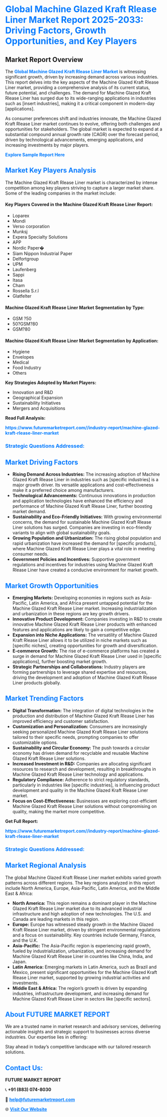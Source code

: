 <h1 style="color: #007BFF;">Global Machine Glazed Kraft Rlease Liner Market Report 2025-2033: Driving Factors, Growth Opportunities, and Key Players</h1>

<section id="overview">
<h2>Market Report Overview</h2>
<p>The <a href="https://www.futuremarketreport.com//industry-report/machine-glazed-kraft-rlease-liner-market" style="color: #007BFF; text-decoration: none;"><strong>Global Machine Glazed Kraft Rlease Liner Market</strong></a> is witnessing significant growth, driven by increasing demand across various industries. This report delves into the key aspects of the Machine Glazed Kraft Rlease Liner market, providing a comprehensive analysis of its current status, future potential, and challenges. The demand for Machine Glazed Kraft Rlease Liner has surged due to its wide-ranging applications in industries such as [insert industries], making it a critical component in modern-day [applications].</p>
<p>As consumer preferences shift and industries innovate, the Machine Glazed Kraft Rlease Liner market continues to evolve, offering both challenges and opportunities for stakeholders. The global market is expected to expand at a substantial compound annual growth rate (CAGR) over the forecast period, driven by technological advancements, emerging applications, and increasing investments by major players.</p>
</section>

<section id="overview">
<p><a href="https://www.futuremarketreport.com//request-sample/reportId=86263" style="color: #007BFF; text-decoration: none;"><strong>Explore Sample Report Here</strong></a></p>
</section>

<section id="key-players">
<h2 style="color: #007BFF;">Market Key Players Analysis</h2>
<p>The Machine Glazed Kraft Rlease Liner market is characterized by intense competition among key players striving to capture a larger market share. Some of the leading companies in the market include:</p>
<h4>Key Players Covered in the Machine Glazed Kraft Rlease Liner Report:</h4>
<ul><li>Loparex</li><li>Mondi</li><li>Verso corporation</li><li>Munksj</li><li>Expera Specialty Solutions</li><li>APP</li><li>Nordic Paper�</li><li>Siam Nippon Industrial Paper</li><li>Delfortgroup</li><li>UPM</li><li>Laufenberg</li><li>Sappi</li><li>Itasa</li><li>Cham</li><li>Rossella S.r.l</li><li>Glatfelter</li></ul>
<h4>Machine Glazed Kraft Rlease Liner Market Segmentation by Type:</h4>
<ul><li>GSM ?50</li><li>50?GSM?80</li><li>GSM?80</li></ul>

<h4>Machine Glazed Kraft Rlease Liner Market Segmentation by Application:</h4>
<ul><li>Hygiene</li><li>Envelopes</li><li>Medical</li><li>Food Industry</li><li>Others</li></ul>
<p><strong>Key Strategies Adopted by Market Players:</strong></p>
<ul>
<li>Innovation and R&D</li>
<li>Geographical Expansion</li>
<li>Sustainability Initiatives</li>
<li>Mergers and Acquisitions</li>
</ul>
</section>

<section>
<p><strong>Read Full Analysis: </strong></p><a href="https://www.futuremarketreport.com//industry-report/machine-glazed-kraft-rlease-liner-market" style="color: #007BFF; text-decoration: none;"><strong>https://www.futuremarketreport.com//industry-report/machine-glazed-kraft-rlease-liner-market</strong></a>
<h3 style="color: #007BFF;">Strategic Questions Addressed:</h3>
</section>

<section id="driving-factors">
<h2 style="color: #007BFF;">Market Driving Factors</h2>
<ul>
<li><strong>Rising Demand Across Industries:</strong> The increasing adoption of Machine Glazed Kraft Rlease Liner in industries such as [specific industries] is a major growth driver. Its versatile applications and cost-effectiveness make it a preferred choice among manufacturers.</li>
<li><strong>Technological Advancements:</strong> Continuous innovations in production and application technologies have enhanced the efficiency and performance of Machine Glazed Kraft Rlease Liner, further boosting market demand.</li>
<li><strong>Sustainability and Eco-Friendly Initiatives:</strong> With growing environmental concerns, the demand for sustainable Machine Glazed Kraft Rlease Liner solutions has surged. Companies are investing in eco-friendly variants to align with global sustainability goals.</li>
<li><strong>Growing Population and Urbanization:</strong> The rising global population and rapid urbanization have increased the demand for [specific products], where Machine Glazed Kraft Rlease Liner plays a vital role in meeting consumer needs.</li>
<li><strong>Government Policies and Incentives:</strong> Supportive government regulations and incentives for industries using Machine Glazed Kraft Rlease Liner have created a conducive environment for market growth.</li>
</ul>
</section>

<section id="growth-opportunities">
<h2 style="color: #007BFF;">Market Growth Opportunities</h2>
<ul>
<li><strong>Emerging Markets:</strong> Developing economies in regions such as Asia-Pacific, Latin America, and Africa present untapped potential for the Machine Glazed Kraft Rlease Liner market. Increasing industrialization and urbanization in these regions are key growth drivers.</li>
<li><strong>Innovative Product Development:</strong> Companies investing in R&D to create innovative Machine Glazed Kraft Rlease Liner products with enhanced features and applications are likely to gain a competitive edge.</li>
<li><strong>Expansion into Niche Applications:</strong> The versatility of Machine Glazed Kraft Rlease Liner allows it to be utilized in niche markets such as [specific niches], creating opportunities for growth and diversification.</li>
<li><strong>E-commerce Growth:</strong> The rise of e-commerce platforms has created a surge in demand for Machine Glazed Kraft Rlease Liner used in [specific applications], further boosting market growth.</li>
<li><strong>Strategic Partnerships and Collaborations:</strong> Industry players are forming partnerships to leverage shared expertise and resources, driving the development and adoption of Machine Glazed Kraft Rlease Liner products globally.</li>
</ul>
</section>

<section id="trending-factors">
<h2 style="color: #007BFF;">Market Trending Factors</h2>
<ul>
<li><strong>Digital Transformation:</strong> The integration of digital technologies in the production and distribution of Machine Glazed Kraft Rlease Liner has improved efficiency and customer satisfaction.</li>
<li><strong>Customization and Personalization:</strong> Consumers are increasingly seeking personalized Machine Glazed Kraft Rlease Liner solutions tailored to their specific needs, prompting companies to offer customizable options.</li>
<li><strong>Sustainability and Circular Economy:</strong> The push towards a circular economy has driven demand for recyclable and reusable Machine Glazed Kraft Rlease Liner solutions.</li>
<li><strong>Increased Investment in R&D:</strong> Companies are allocating significant resources to research and development, resulting in breakthroughs in Machine Glazed Kraft Rlease Liner technology and applications.</li>
<li><strong>Regulatory Compliance:</strong> Adherence to strict regulatory standards, particularly in industries like [specific industries], is influencing product development and quality in the Machine Glazed Kraft Rlease Liner market.</li>
<li><strong>Focus on Cost-Effectiveness:</strong> Businesses are exploring cost-efficient Machine Glazed Kraft Rlease Liner solutions without compromising on quality, making the market more competitive.</li>
</ul>
</section>

<section>
<p><strong>Get Full Report: </strong></p><a href="https://www.futuremarketreport.com//industry-report/machine-glazed-kraft-rlease-liner-market" style="color: #007BFF; text-decoration: none;"><strong>https://www.futuremarketreport.com//industry-report/machine-glazed-kraft-rlease-liner-market</strong></a>
<h3 style="color: #007BFF;">Strategic Questions Addressed:</h3>
</section>


<section id="regional-analysis">
<h2 style="color: #007BFF;">Market Regional Analysis</h2>
<p>The global Machine Glazed Kraft Rlease Liner market exhibits varied growth patterns across different regions. The key regions analyzed in this report include North America, Europe, Asia-Pacific, Latin America, and the Middle East & Africa:</p>
<ul>
<li><strong>North America:</strong> This region remains a dominant player in the Machine Glazed Kraft Rlease Liner market due to its advanced industrial infrastructure and high adoption of new technologies. The U.S. and Canada are leading markets in this region.</li>
<li><strong>Europe:</strong> Europe has witnessed steady growth in the Machine Glazed Kraft Rlease Liner market, driven by stringent environmental regulations and a focus on sustainability. Key countries include Germany, France, and the U.K.</li>
<li><strong>Asia-Pacific:</strong> The Asia-Pacific region is experiencing rapid growth, fueled by industrialization, urbanization, and increasing demand for Machine Glazed Kraft Rlease Liner in countries like China, India, and Japan.</li>
<li><strong>Latin America:</strong> Emerging markets in Latin America, such as Brazil and Mexico, present significant opportunities for the Machine Glazed Kraft Rlease Liner market, supported by growing industrial activities and investments.</li>
<li><strong>Middle East & Africa:</strong> The region’s growth is driven by expanding industries, infrastructure development, and increasing demand for Machine Glazed Kraft Rlease Liner in sectors like [specific sectors].</li>
</ul>
</section>

<footer>
<h2 style="color: #007BFF;">About FUTURE MARKET REPORT</h2>
<p>We are a trusted name in market research and advisory services, delivering actionable insights and strategic support to businesses across diverse industries. Our expertise lies in offering:</p>

<p>Stay ahead in today’s competitive landscape with our tailored research solutions.</p>

<h2 style="color: #007BFF;">Contact Us:</h2>
<p><strong>FUTURE MARKET REPORT</strong></p>
<p>📞 <strong>+91 (883) 074-8030</strong></p>
<p>📧 <strong><a href="mailto:help@futuremarketreport.com" style="color: #007BFF;">help@futuremarketreport.com</a></strong></p>
<p>🌐 <strong><a href="https://www.futuremarketreport.com/" style="color: #007BFF;">Visit Our Website</a></strong></p>
</footer>